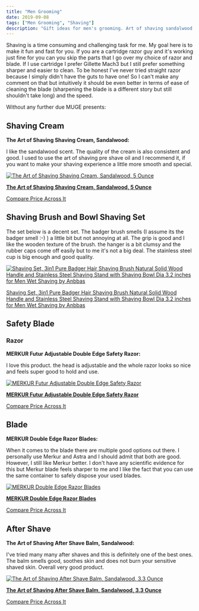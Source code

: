 ```yaml
---
title: "Men Grooming"
date: 2019-09-08
tags: ["Men Grooming", "Shaving"]
description: "Gift ideas for men's grooming. Art of shaving sandalwood shaving cream, merkur futur adjustable double edge safety razor"
---
```


<!-- # Ultimate Men Grooming Guide -->
Shaving is a time consuming and challenging task for me. My goal here is to make it fun and fast for you. If you are a cartridge razor guy and it's working just fine for you can you skip the parts that I go over my choice of razor and blade. If I use cartridge I prefer Gillette Mach3 but I still prefer something sharper and easier to clean. To be honest I've never tried straight razor because I simply didn't have the guts to have one! So I can't make any comment on that but intuitively it should be even better in terms of ease of cleaning the blade (sharpening the blade is a different story but still shouldn't take long) and the speed.

Without any further due MUGE presents:

## Shaving Cream
**The Art of Shaving Shaving Cream, Sandalwood:**

I like the sandalwood scent. The quality of the cream is also consistent and good. I used to use the art of shaving pre shave oil and I recommend it, if you want to make your shaving experience a little more smooth and special.

[![The Art of Shaving Shaving Cream, Sandalwood, 5 Ounce](https://images-na.ssl-images-amazon.com/images/I/81M9I5%2BN2LL._SX330_.jpg)](https://www.amazon.com/Art-Shaving-Cream-Sandalwood-Ounce/dp/B000FGWU0W/ref=sr_1_3?crid=RLN6VWYZY5UL&amp;keywords=the+art+of+shaving+shaving+cream+sandalwood&amp;qid=1567978975&amp;s=gateway&amp;sprefix=the+art+of+shaving+shaving+cream+sa%2Caps%2C186&amp;sr=8-3&_encoding=UTF8&tag=didellc-20&linkCode=ur2&linkId=c8c63163ec4a224722d640926aab6a26&camp=1789&creative=9325)

[**The Art of Shaving Shaving Cream, Sandalwood, 5 Ounce**](https://www.amazon.com/Art-Shaving-Cream-Sandalwood-Ounce/dp/B000FGWU0W/ref=sr_1_3?crid=RLN6VWYZY5UL&amp;keywords=the+art+of+shaving+shaving+cream+sandalwood&amp;qid=1567978975&amp;s=gateway&amp;sprefix=the+art+of+shaving+shaving+cream+sa%2Caps%2C186&amp;sr=8-3&_encoding=UTF8&tag=didellc-20&linkCode=ur2&linkId=c8c63163ec4a224722d640926aab6a26&camp=1789&creative=9325)

<!--more-->

[Compare Price Across It](http://comparepriceacross.com:1313/?sqr=The%20Art%20of%20Shaving%20Shaving%20Cream,%20Sandalwood)


<script async src="https://pagead2.googlesyndication.com/pagead/js/adsbygoogle.js"></script>
<!-- cpa -->
<ins class="adsbygoogle"
     style="display:block"
     data-ad-client="ca-pub-2843564932689995"
     data-ad-slot="3526097725"
     data-ad-format="auto"
     data-full-width-responsive="true"></ins>
<script>
     (adsbygoogle = window.adsbygoogle || []).push({});
</script>


## Shaving Brush and Bowl Shaving Set

The set below is a decent set. The badger brush smells (I assume its the badger smell :-) ) a little bit but not annoying at all. The grip is good and I like the wooden texture of the brush. the hanger is a bit clumsy and the rubber caps come off easily but to me it's not a big deal. The stainless steel cup is big enough and good quality.

[![Shaving Set, 3in1 Pure Badger Hair Shaving Brush Natural Solid Wood Handle and Stainless Steel Shaving Stand with Shaving Bowl Dia 3.2 inches for Men Wet Shaving by Anbbas](https://images-na.ssl-images-amazon.com/images/I/71-hsyVRPrL._SY500_.jpg)](https://www.amazon.com/gp/product/B0721X4G2K/ref=ppx_yo_dt_b_asin_title_o03_s00?ie=UTF8&amp;th=1&_encoding=UTF8&tag=didellc-20&linkCode=ur2&linkId=e143d572cf0772df73f3088b4cf5f373&camp=1789&creative=9325
)

[Shaving Set, 3in1 Pure Badger Hair Shaving Brush Natural Solid Wood Handle and Stainless Steel Shaving Stand with Shaving Bowl Dia 3.2 inches for Men Wet Shaving by Anbbas](https://www.amazon.com/gp/product/B0721X4G2K/ref=ppx_yo_dt_b_asin_title_o03_s00?ie=UTF8&amp;th=1&_encoding=UTF8&tag=didellc-20&linkCode=ur2&linkId=e143d572cf0772df73f3088b4cf5f373&camp=1789&creative=9325
)


## Safety Blade

### Razor

**MERKUR Futur Adjustable Double Edge Safety Razor:**

I love this product. the head is adjustable and the whole razor looks so nice and feels super good to hold and use.

[![MERKUR Futur Adjustable Double Edge Safety Razor](https://images-na.ssl-images-amazon.com/images/I/51glL1wT-EL._SY500_.jpg)](https://www.amazon.com/MERKUR-MK-70M-Adjustable-Double-Safety/dp/B000G0JZYQ/ref=sr_1_5?crid=951MRJ6RUOJS&amp;keywords=merkur%2Bsafety%2Brazor&amp;qid=1567975717&amp;s=beauty&amp;sprefix=merkur%2Bsa%2Cbeauty%2C187&amp;sr=1-5&amp;th=1&_encoding=UTF8&tag=didellc-20&linkCode=ur2&linkId=0566585e35c025f985fcf0b44b5440b4&camp=1789&creative=9325)

[**MERKUR Futur Adjustable Double Edge Safety Razor**](https://www.amazon.com/MERKUR-MK-70M-Adjustable-Double-Safety/dp/B000G0JZYQ/ref=sr_1_5?crid=951MRJ6RUOJS&amp;keywords=merkur%2Bsafety%2Brazor&amp;qid=1567975717&amp;s=beauty&amp;sprefix=merkur%2Bsa%2Cbeauty%2C187&amp;sr=1-5&amp;th=1&_encoding=UTF8&tag=didellc-20&linkCode=ur2&linkId=0566585e35c025f985fcf0b44b5440b4&camp=1789&creative=9325)

[Compare Price Across It](http://comparepriceacross.com:1313/?sqr=MERKUR%20Futur%20Adjustable%20Double%20Edge%20Safety%20Razor)

<script async src="https://pagead2.googlesyndication.com/pagead/js/adsbygoogle.js"></script>
<!-- cpa -->
<ins class="adsbygoogle"
     style="display:block"
     data-ad-client="ca-pub-2843564932689995"
     data-ad-slot="3526097725"
     data-ad-format="auto"
     data-full-width-responsive="true"></ins>
<script>
     (adsbygoogle = window.adsbygoogle || []).push({});
</script>

## Blade
**MERKUR Double Edge Razor Blades:**

When it comes to the blade there are multiple good options out there. I personally use Merkur and Astra and I should admit that both are good. However, I still like Merkur better. I don't have any scientific evidence for this but Merkur blade feels sharper to me and I like the fact that you can use the same container to safely dispose your used blades.


[![MERKUR Double Edge Razor Blades](https://images-na.ssl-images-amazon.com/images/I/81XksFg3cBL._SX400_.jpg)](https://www.amazon.com/Merkur-Razor-Double-Edge-Razor-Blades/dp/B000JPMHWK/ref=sr_1_3?keywords=MERKUR%2Bblades&amp;qid=1567975900&amp;s=gateway&amp;sr=8-3&amp;th=1&_encoding=UTF8&tag=didellc-20&linkCode=ur2&linkId=3da6cfdde6f7fbabe95762f46ebc178f&camp=1789&creative=9325)

[**MERKUR Double Edge Razor Blades**](https://www.amazon.com/Merkur-Razor-Double-Edge-Razor-Blades/dp/B000JPMHWK/ref=sr_1_3?keywords=MERKUR%2Bblades&amp;qid=1567975900&amp;s=gateway&amp;sr=8-3&amp;th=1&_encoding=UTF8&tag=didellc-20&linkCode=ur2&linkId=3da6cfdde6f7fbabe95762f46ebc178f&camp=1789&creative=9325)

[Compare Price Across It](http://comparepriceacross.com:1313/?sqr=MERKUR%20Double%20Edge%20Razor%20Blades)

## After Shave
**The Art of Shaving After Shave Balm, Sandalwood:**

I've tried many many after shaves and this is definitely one of the best ones. The balm smells good, soothes skin and does not burn your sensitive shaved skin. Overall very good product.

[![The Art of Shaving After Shave Balm, Sandalwood, 3.3 Ounce](https://images-na.ssl-images-amazon.com/images/I/616EW-q9uXL._SX422_.jpg)](https://www.amazon.com/Art-Shaving-After-Shave-Sandalwood-Packaging/dp/B000FGVJWW?&_encoding=UTF8&tag=didellc-20&linkCode=ur2&linkId=55455007c93aa8d34e6979211c97e180&camp=1789&creative=9325)

[**The Art of Shaving After Shave Balm, Sandalwood, 3.3 Ounce**](https://www.amazon.com/Art-Shaving-After-Shave-Sandalwood-Packaging/dp/B000FGVJWW?&_encoding=UTF8&tag=didellc-20&linkCode=ur2&linkId=55455007c93aa8d34e6979211c97e180&camp=1789&creative=9325)

[Compare Price Across It](http://comparepriceacross.com:1313/?sqr=The%20Art%20of%20Shaving%20After%20Shave%20Balm,%20Sandalwood,%203.3%20Ounce)

<script async src="https://pagead2.googlesyndication.com/pagead/js/adsbygoogle.js"></script>
<!-- cpa -->
<ins class="adsbygoogle"
     style="display:block"
     data-ad-client="ca-pub-2843564932689995"
     data-ad-slot="3526097725"
     data-ad-format="auto"
     data-full-width-responsive="true"></ins>
<script>
     (adsbygoogle = window.adsbygoogle || []).push({});
</script>
